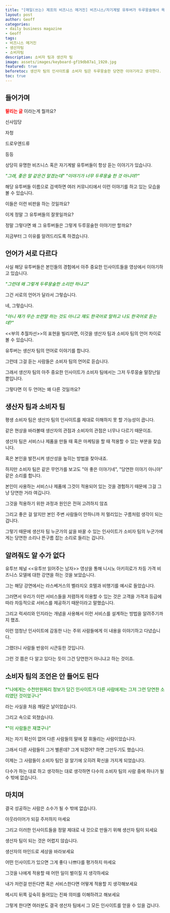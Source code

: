 ```yaml
---
title: "[매일(쓰는) 제프의 비즈니스 메거진] 비즈니스/자기계발 유투버가 두루뭉술해서 욕먹는 이유" 
layout: post
author: Geoff
categories:
- daily business magazine
- Geoff
tags:
- 비즈니스 메거진
- 생산자팀
- 소비자팀
description: 소비자 팀과 생산자 팀
image: assets/images/keyboard-gf19db87a1_1920.jpg
featured: true
beforetoc: 생산자 팀의 인사이트를 소비자 팀은 두루뭉술한 당연한 이야기라고 생각한다. 
toc: true
---
```


## 들어가며
<span style="color:red"> **팔리는 글** </span>이라는게 뭘까요? 

신사임당

자청

드로우엔드류

등등

상당히 유명한 비즈니스 혹은 자기계발 유투버들이 항상 듣는 이야기가 있습니다.



<span style="color:green">*"그래, 좋은 말 같은건 알겠는데"*</span>
<span style="color:green">*"이야기가 너무 두루뭉술 한 것 아니야?"*</span>

해당 유투버들 이름으로 검색하면 여러 커뮤니티에서 이런 이야기를 하고 있는 모습을 볼 수 있습니다.

이들은 이런 비판을 하는 것일까요?

이게 정말 그 유투버들의 잘못일까요?

정말 그렇다면 왜 그 유투버들은 그렇게 두루뭉술한 이야기만 할까요?

지금부터 그 이유를 알려드리도록 하겠습니다.


## 언어가 서로 다르다

사실 해당 유투버들은 본인들의 경험에서 아주 중요한 인사이트들을 영상에서 이야기하고 있습니다.

<span style="color:green">*"그런데 왜 그렇게 두루뭉술한 소리만 하냐고"*</span>

그건 서로의 언어가 달라서 그렇습니다. 

네, 그렇습니다. 

<span style="color:green">*"아니 쟤가 무슨 쏘련말 하는 것도 아니고 쟤도 한국어로 말하고 나도 한국어로 듣는데?"*</span>

 <<부의 추월차선>>의 표현을 빌리자면, 이것을 생산자 팀과 소비자 팀의 언어 차이로 볼 수 있습니다.

유투버는 생산자 팀의 언어로 이야기를 합니다. 

그런데 그걸 듣는 사람들은 소비자 팀의 언어로 듣습니다. 

그래서 생산자 팀의 아주 중요한 인사이트가 소비자 팀에서는 그저 두루뭉술 말장난일 뿐입니다.

그렇다면 이 두 언어는 왜 다른 것일까요?



## 생산자 팀과 소비자 팀

평생 소비자 팀은 생산자 팀의 인사이트를 제대로 이해하지 못 할 가능성이 큽니다.

같은 현상을 바라볼때 생산자의 관점과 소비자의 관점은 너무나 다르기 때문이죠.

생산자 팀은 서비스나 제품을 만들 때 혹은 마케팅을 할 때 적용할 수 있는 부분을 찾습니다.

혹은 본인을 발전시켜 생산성을 높히는 방법을 찾아내죠.

하지만 소비자 팀은 같은 무언가를 보고도 "아 좋은 이야기네", "당연한 이야기 아니야" 같은 소리를 합니다.

본인이 사용하는 서비스나 제품에 그것이 적용되어 있는 것을 경험하기 때문에 그걸 그냥 당연한 거라 여깁니다.

그것을 적용하기 위한 과정과 원인은 전혀 고려하지 않죠

그리고 좋은 걸 알지만 본인 주변 사람들이 안하니까 저 멀리있는 구름처럼 생각이 되는 겁니다.

그렇기 때문에 생산자 팀 누군가의 삶을 바꿀 수 있는 인사이트가 소비자 팀의 누군가에게는 당연한 소리나 뜬구름 잡는 소리로 들리는 겁니다.

## 알려줘도 알 수가 없다
유투브 체널 <<유투브 읽어주는 남자>> 영상을 통해 니시노 아키히로가 차등 가격 비즈니스 모델에 대한 강연을 하는 것을 보았습니다.

그는 해당 강연에서는 라스베거스의 벨라지오 호텔과 비행기를 예시로 들었습니다. 

그러면서 우리가 이런 서비스들을 저렴하게 이용할 수 있는 것은 고객을 가격과 등급에 따라 차등적으로 서비스를 제공하기 때문이라고 말했습니다.

그리고 럭셔리와 인지라는 개념을 사용해서 이런 서비스를 설계하는 방법을 알려주기까지 했죠. 

이런 엄청난 인사이트에 감동한 나는 주위 사람들에게 이 내용을 이야기하고 다녔습니다. 

그랬더니 사람들 반응이 시큰둥한 것입니다. 

그런 것 쯤은 다 알고 있다는 듯이 그건 당연한거 아니냐고 하는 것이죠. 

## 소비자 팀의 조언은 안 들어도 된다
<span style="color:green">*"나에게는 수천만원짜리 정보가 담긴 인사이트가 다른 사람에게는 그저 그런 당연한 소리였던 것이었구나"</span>

라는 사실을 처음 깨달은 날이었습니다. 

그리고 속으로 외쳤습니다. 

<span style="color:green">*"이 사람들은 재꼈구나"</span>

저는 자기 확신이 없어 다른 사람들의 말에 잘 휘둘리는 사람이었습니다. 

그래서 다른 사람들이 그거 별론데? 그게 되겠어? 하면 그만두기도 했습니다. 

이제는 그 사람들이 소비자 팀인 걸 알기에 오히려 확신을 가지게 되었습니다.

다수가 하는 대로 하고 생각하는 대로 생각하면 다수의 소비자 팀의 사람 중에 하나가 될 수 밖에 없습니다.

## 마치며
결국 성공하는 사람은 소수가 될 수 밖에 없습니다. 

아웃라이어가 되길 주저하지 마세요 

그리고 이러한 인사이트들을 정말 제대로 내 것으로 만들기 위해 생산자 팀이 되세요

생산자 팀이 되는 것은 어렵지 않습니다. 

생산자의 마인드로 세상을 바라보세요

어떤 인사이트가 있으면 그게 좋다 나쁘다를 평가하지 마세요

그것을 나에게 적용할 때 어떤 일이 벌이질 지 생각하세요

내가 저런걸 만든다면 혹은 서비스한다면 어떻게 적용할 지 생각해보세요

메시지 뒤쪽 깊숙히 들어있는 진짜 의미를 이해하려고 해보세요

그렇게 한다면 여러분도 결국 생산자 팀에서 그 모든 인사이트를 얻을 수 있을 겁니다.
